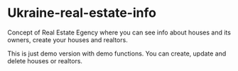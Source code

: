 # Ukraine-real-estate-info
Concept of Real Estate Egency where you can see info about houses and its owners, create your houses and realtors.

This is just demo version with demo functions.
You can create, update and delete houses or realtors.
